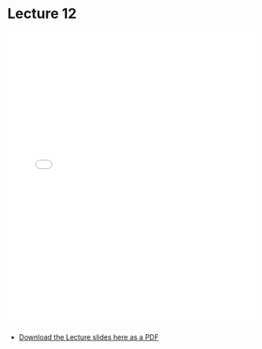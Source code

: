 # Lecture 12

<div>
<iframe src="../../103_lec12.pdf" width="100%" height="600px" frameBorder="0"> </iframe>
</div>

- [Download the Lecture slides here as a PDF](../../103_lec12.pdf)